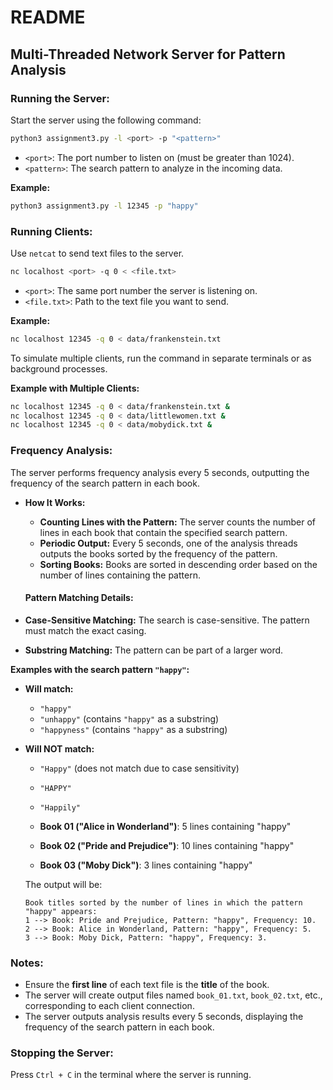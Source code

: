 # README

## Multi-Threaded Network Server for Pattern Analysis

### Running the Server:

Start the server using the following command:

```bash
python3 assignment3.py -l <port> -p "<pattern>"
```

- `<port>`: The port number to listen on (must be greater than 1024).
- `<pattern>`: The search pattern to analyze in the incoming data.

**Example:**

```bash
python3 assignment3.py -l 12345 -p "happy"
```

### Running Clients:

Use `netcat` to send text files to the server.

```bash
nc localhost <port> -q 0 < <file.txt>
```

- `<port>`: The same port number the server is listening on.
- `<file.txt>`: Path to the text file you want to send.

**Example:**

```bash
nc localhost 12345 -q 0 < data/frankenstein.txt
```

To simulate multiple clients, run the command in separate terminals or as background processes.

**Example with Multiple Clients:**

```bash
nc localhost 12345 -q 0 < data/frankenstein.txt &
nc localhost 12345 -q 0 < data/littlewomen.txt &
nc localhost 12345 -q 0 < data/mobydick.txt &
```

### Frequency Analysis:

The server performs frequency analysis every 5 seconds, outputting the frequency of the search pattern in each book.

- **How It Works:**

  - **Counting Lines with the Pattern:** The server counts the number of lines in each book that contain the specified search pattern.
  - **Periodic Output:** Every 5 seconds, one of the analysis threads outputs the books sorted by the frequency of the pattern.
  - **Sorting Books:** Books are sorted in descending order based on the number of lines containing the pattern.

  #### **Pattern Matching Details:**

- **Case-Sensitive Matching:** The search is case-sensitive. The pattern must match the exact casing.
- **Substring Matching:** The pattern can be part of a larger word.

**Examples with the search pattern `"happy"`:**

- **Will match:**
  - `"happy"`
  - `"unhappy"` (contains `"happy"` as a substring)
  - `"happyness"` (contains `"happy"` as a substring)
- **Will NOT match:**

  - `"Happy"` (does not match due to case sensitivity)
  - `"HAPPY"`
  - `"Happily"`

  - **Book 01 ("Alice in Wonderland")**: 5 lines containing "happy"
  - **Book 02 ("Pride and Prejudice")**: 10 lines containing "happy"
  - **Book 03 ("Moby Dick")**: 3 lines containing "happy"

  The output will be:

  ```
  Book titles sorted by the number of lines in which the pattern "happy" appears:
  1 --> Book: Pride and Prejudice, Pattern: "happy", Frequency: 10.
  2 --> Book: Alice in Wonderland, Pattern: "happy", Frequency: 5.
  3 --> Book: Moby Dick, Pattern: "happy", Frequency: 3.
  ```

### Notes:

- Ensure the **first line** of each text file is the **title** of the book.
- The server will create output files named `book_01.txt`, `book_02.txt`, etc., corresponding to each client connection.
- The server outputs analysis results every 5 seconds, displaying the frequency of the search pattern in each book.

### Stopping the Server:

Press `Ctrl + C` in the terminal where the server is running.
